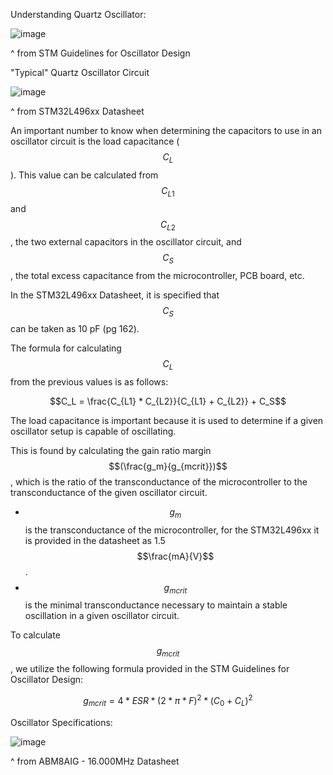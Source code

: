 Understanding Quartz Oscillator:

![image](https://github.com/user-attachments/assets/85cd5148-ce2a-4fbd-a08d-ce26c1ef1dc3)

^ from STM Guidelines for Oscillator Design


"Typical" Quartz Oscillator Circuit

![image](https://github.com/user-attachments/assets/01f797e7-4a3a-4e95-945f-4c46850442a9)

^ from STM32L496xx Datasheet

An important number to know when determining the capacitors to use in an oscillator circuit is the load capacitance ($$C_L$$).
This value can be calculated from $$C_{L1}$$ and $$C_{L2}$$, the two external capacitors in the oscillator circuit, and $$C_S$$, the total excess capacitance from the microcontroller, PCB board, etc.

In the STM32L496xx Datasheet, it is specified that $$C_S$$ can be taken as 10 pF (pg 162).

The formula for calculating $$C_L$$ from the previous values is as follows:

$$C_L = \frac{C_{L1} * C_{L2}}{C_{L1} + C_{L2}} + C_S$$

The load capacitance is important because it is used to determine if a given oscillator setup is capable of oscillating.


This is found by calculating the gain ratio margin $$(\frac{g_m}{g_{mcrit}})$$, which is the ratio of the transconductance of the microcontroller to the transconductance of the given oscillator circuit.
- $$g_m$$ is the transconductance of the microcontroller, for the STM32L496xx it is provided in the datasheet as 1.5 $$\frac{mA}{V}$$.
- $$g_{mcrit}$$ is the minimal transconductance necessary to maintain a stable oscillation in a given oscillator circuit.

To calculate $$g_{mcrit}$$, we utilize the following formula provided in the STM Guidelines for Oscillator Design:

$$g_{mcrit} = 4 * ESR * (2 * \pi * F)^2 * (C_0 + C_L)^2$$

Oscillator Specifications:

![image](https://github.com/user-attachments/assets/8598e5f9-5cee-450d-86bb-195a21757449)

^ from ABM8AIG - 16.000MHz Datasheet

